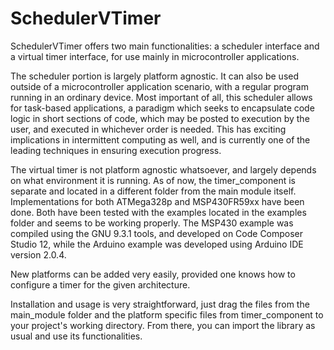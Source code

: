 # SchedulerVTimer

SchedulerVTimer offers two main functionalities: a scheduler interface and a virtual timer interface, for use mainly in microcontroller applications. 

The scheduler portion is largely platform agnostic. It can also be used outside of a microcontroller application scenario, with a regular program running in an ordinary device.
Most important of all, this scheduler allows for task-based applications, a paradigm which seeks to encapsulate code logic in short sections of code, which may be posted to execution by the user, and executed in whichever order is needed. This has exciting implications in intermittent computing as well, and is currently one of the leading techniques in ensuring execution progress.

The virtual timer is not platform agnostic whatsoever, and largely depends on what environment it is running. As of now, the timer_component is separate and located in a different folder from the main module itself. Implementations for both ATMega328p and MSP430FR59xx have been done. Both have been tested with the examples located in the examples folder and seems to be working properly. The MSP430 example was compiled using the GNU 9.3.1 tools, and developed on Code Composer Studio 12, while the Arduino example was developed using Arduino IDE version 2.0.4.

New platforms can be added very easily, provided one knows how to configure a timer for the given architecture.

Installation and usage is very straightforward, just drag the files from the main_module folder and the platform specific files from timer_component to your project's working directory. From there, you can import the library as usual and
use its functionalities.



